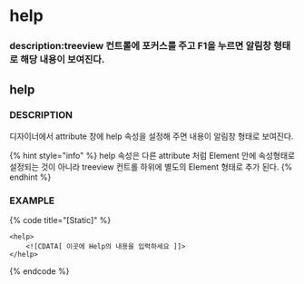 # help

### description:treeview 컨트롤에 포커스를 주고 F1을 누르면 알림창 형태로 해당 내용이 보여진다.

## help

### DESCRIPTION

디자이너에서 attribute 창에 help 속성을 설정해 주면 내용이 알림창 형태로 보여진다.

{% hint style="info" %}
help 속성은 다른 attribute 처럼 Element 안에 속성형태로 설정되는 것이 아니라 treeview 컨트롤 하위에 별도의 Element 형태로 추가 된다.
{% endhint %}

### EXAMPLE

{% code title="\[Static\]" %}
```markup
<help>
    <![CDATA[ 이곳에 Help의 내용을 입력하세요 ]]> 
</help>
```
{% endcode %}

